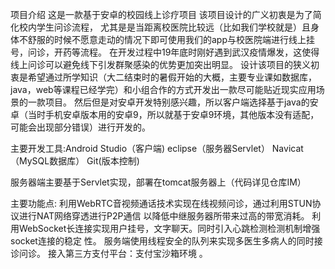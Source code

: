 项目介绍
这是一款基于安卓的校园线上诊疗项目
    该项目设计的广义初衷是为了简化校内学生问诊流程，
尤其是是当距离校医院比较远（比如我们学校就是）且身体不舒服的时候不愿意走动的情况下即可使用我们的app与校医院端进行线上挂号，问诊，开药等流程。
在开发过程中19年底时刚好遇到武汉疫情爆发，这使得线上问诊可以避免线下引发群聚感染的优势更加突出明显。
    设计该项目的狭义初衷是希望通过所学知识（大二结束时的暑假开始的大概，主要专业课如数据库，java，web等课程已经学完）和小组合作的方式开发出一款尽可能贴近现实应用场景的一款项目。
然后但是对安卓开发特别感兴趣，所以客户端选择基于java的安卓（当时手机安卓版本用的安卓9，所以就基于安卓9环境，其他版本没有适配，可能会出现部分错误）进行开发的。

主要开发工具:Android Studio（客户端) eclipse（服务器Servlet） Navicat（MySQL数据库） Git(版本控制)

服务器端主要基于Servlet实现，部署在tomcat服务器上（代码详见仓库IM）

主要功能点: 
    利用WebRTC音视频通话技术实现在线视频问诊，通过利用STUN协议进行NAT网络穿透进行P2P通信
以降低中继服务器所带来过高的带宽消耗。
    利用WebSocket长连接实现用户挂号，文字聊天。同时引入心跳检测检测机制增强socket连接的稳定
性。
    服务端使用线程安全的队列来实现多医生多病人的同时接诊问诊。
    接入第三方支付平台：支付宝沙箱环境 。




